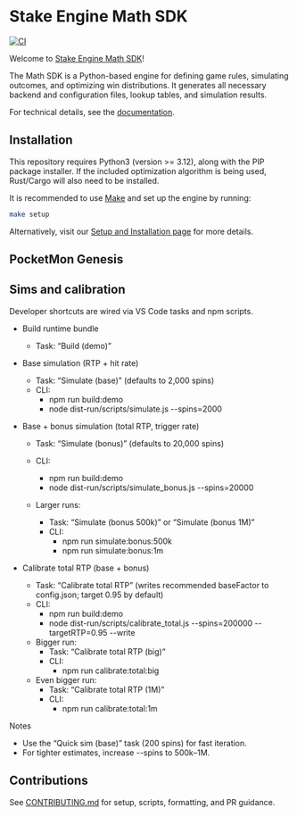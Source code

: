# Stake Engine Math SDK

[![CI](https://github.com/nikkieinthavong-del/math-sdk/actions/workflows/ci.yml/badge.svg?branch=main)](https://github.com/nikkieinthavong-del/math-sdk/actions/workflows/ci.yml)

Welcome to [Stake Engine Math SDK](https://engine.stake.com/)!

The Math SDK is a Python-based engine for defining game rules, simulating outcomes, and optimizing
win distributions. It generates all necessary backend and configuration files, lookup tables, and
simulation results.

For technical details, see the
[documentation](https://stakeengine.github.io/math-sdk/).

## Installation

This repository requires Python3 (version >= 3.12), along with the PIP package installer. If the
included optimization algorithm is being used, Rust/Cargo will also need to be installed.

It is recommended to use [Make](https://www.gnu.org/software/make/) and set up the engine by
running:

```sh
make setup
```

Alternatively, visit our
[Setup and Installation page](https://stakeengine.github.io/math-sdk/math_docs/general_overview/)
for more details.

## PocketMon Genesis

## Sims and calibration

Developer shortcuts are wired via VS Code tasks and npm scripts.

- Build runtime bundle

  - Task: “Build (demo)”

- Base simulation (RTP + hit rate)

  - Task: “Simulate (base)” (defaults to 2,000 spins)
  - CLI:
    - npm run build:demo
    - node dist-run/scripts/simulate.js --spins=2000

- Base + bonus simulation (total RTP, trigger rate)

  - Task: “Simulate (bonus)” (defaults to 20,000 spins)
  - CLI:

    - npm run build:demo
    - node dist-run/scripts/simulate_bonus.js --spins=20000

  - Larger runs:
    - Task: “Simulate (bonus 500k)” or “Simulate (bonus 1M)”
    - CLI:
      - npm run simulate:bonus:500k
      - npm run simulate:bonus:1m

- Calibrate total RTP (base + bonus)
  - Task: “Calibrate total RTP” (writes recommended baseFactor to config.json; target 0.95 by default)
  - CLI:
    - npm run build:demo
    - node dist-run/scripts/calibrate_total.js --spins=200000 --targetRTP=0.95 --write
  - Bigger run:
    - Task: “Calibrate total RTP (big)”
    - CLI:
      - npm run calibrate:total:big
  - Even bigger run:
    - Task: “Calibrate total RTP (1M)”
    - CLI:
      - npm run calibrate:total:1m

Notes

- Use the “Quick sim (base)” task (200 spins) for fast iteration.
- For tighter estimates, increase --spins to 500k–1M.

## Contributions

See [CONTRIBUTING.md](./CONTRIBUTING.md) for setup, scripts, formatting, and PR guidance.
